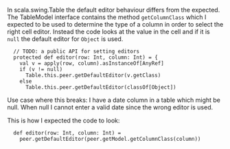 In scala.swing.Table the default editor behaviour differs from the expected. The TableModel interface contains the method `getColumnClass` which I expected to be used to determine the type of a column in order to select the right cell editor. Instead the code looks at the value in the cell and if it is `null` the default editor for `Object` is used.

```
  // TODO: a public API for setting editors
  protected def editor(row: Int, column: Int) = {
    val v = apply(row, column).asInstanceOf[AnyRef]
    if (v != null)
      Table.this.peer.getDefaultEditor(v.getClass)
    else
      Table.this.peer.getDefaultEditor(classOf[Object])
```

Use case where this breaks: I have a date column in a table which might be null. When null I cannot enter a valid date since the wrong editor is used.

This is how I expected the code to look:

```
  def editor(row: Int, column: Int) = 
    peer.getDefaultEditor(peer.getModel.getColumnClass(column))
```
